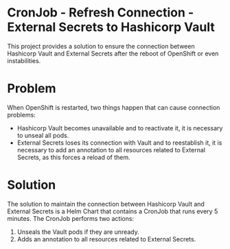 # CronJob - Refresh Connection - External Secrets to Hashicorp Vault
This project provides a solution to ensure the connection between Hashicorp Vault and External Secrets after the reboot of OpenShift or even instabilities.

# Problem
When OpenShift is restarted, two things happen that can cause connection problems:

- Hashicorp Vault becomes unavailable and to reactivate it, it is necessary to unseal all pods.
- External Secrets loses its connection with Vault and to reestablish it, it is necessary to add an annotation to all resources related to External Secrets, as this forces a reload of them.

# Solution
The solution to maintain the connection between Hashicorp Vault and External Secrets is a Helm Chart that contains a CronJob that runs every 5 minutes. The CronJob performs two actions:

1. Unseals the Vault pods if they are unready.
2. Adds an annotation to all resources related to External Secrets.